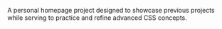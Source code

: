 A personal homepage project designed to showcase previous projects while serving to practice and refine advanced CSS concepts.
